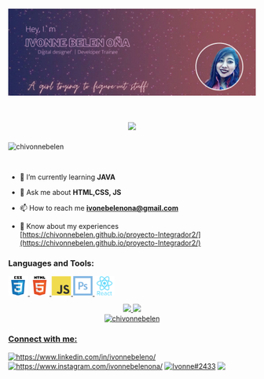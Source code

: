 ![Design and Development ](https://github.com/chIvonnebelen/chIvonnebelen/blob/main/github.png)

<h1 align="center">
  <img align="center" src="https://readme-typing-svg.herokuapp.com?font=Rubik&size=30&duration=3000&color=F71598&lines=Hello%2C+world!+%F0%9F%91%BD+I'm+ Ivonne  "/>
</h1>

<p align="left"> <img src="https://komarev.com/ghpvc/?username=chivonnebelen&label=Profile%20views&color=0e75b6&style=flat" alt="chivonnebelen" /> </p>

<p align="left"> <a href="https://twitter.com/" target="blank"><img src="https://img.shields.io/twitter/follow/?logo=twitter&style=for-the-badge" alt="" /></a> </p>

- 🌱 I’m currently learning **JAVA**

- 💬 Ask me about **HTML,CSS, JS**

- 📫 How to reach me **ivonebelenona@gmail.com**

- 📄 Know about my experiences [https://chivonnebelen.github.io/proyecto-Integrador2/](https://chivonnebelen.github.io/proyecto-Integrador2/)

<h3 align="left">Languages and Tools:</h3>
<p align="left"> <a href="https://www.w3schools.com/css/" target="_blank" rel="noreferrer"> <img src="https://raw.githubusercontent.com/devicons/devicon/master/icons/css3/css3-original-wordmark.svg" alt="css3" width="40" height="40"/> </a> <a href="https://www.w3.org/html/" target="_blank" rel="noreferrer"> <img src="https://raw.githubusercontent.com/devicons/devicon/master/icons/html5/html5-original-wordmark.svg" alt="html5" width="40" height="40"/> </a> <a href="https://developer.mozilla.org/en-US/docs/Web/JavaScript" target="_blank" rel="noreferrer"> <img src="https://raw.githubusercontent.com/devicons/devicon/master/icons/javascript/javascript-original.svg" alt="javascript" width="40" height="40"/> </a> <a href="https://www.photoshop.com/en" target="_blank" rel="noreferrer"> <img src="https://raw.githubusercontent.com/devicons/devicon/master/icons/photoshop/photoshop-line.svg" alt="photoshop" width="40" height="40"/> </a> <a href="https://reactjs.org/" target="_blank" rel="noreferrer"> <img src="https://raw.githubusercontent.com/devicons/devicon/master/icons/react/react-original-wordmark.svg" alt="react" width="40" height="40"/> </a> </p>


<div align="center">
  <a href="https://github.com/chIvonnebelen">
  <img height="180em" src="https://github-readme-stats.vercel.app/api?username=chivonnebelen&show_icons=true&theme=dracula&include_all_commits=true&count_private=true"/>
  <img height="180em" src="https://github-readme-stats.vercel.app/api/top-langs/?username=chivonnebelen&layout=compact&langs_count=7&theme=dracula"/>
</div>
<div align="center">
<img align="center" src="https://github-readme-streak-stats.herokuapp.com/?user=chivonnebelen&layout=compact&langs_count=7&theme=dracula" alt="chivonnebelen"/>
</div>

<h3 align="left">Connect with me:</h3>
<p align="left">
<a href="https://linkedin.com/in/https://www.linkedin.com/in/ivonnebeleno/" target="blank"><img align="center" src="https://raw.githubusercontent.com/rahuldkjain/github-profile-readme-generator/master/src/images/icons/Social/linked-in-alt.svg" alt="https://www.linkedin.com/in/ivonnebeleno/" height="30" width="40" /></a>
<a href="https://instagram.com/https://www.instagram.com/ivonnebelenona/" target="blank"><img align="center" src="https://raw.githubusercontent.com/rahuldkjain/github-profile-readme-generator/master/src/images/icons/Social/instagram.svg" alt="https://www.instagram.com/ivonnebelenona/" height="30" width="40" /></a>
<a href="https://discord.gg/Ivonne#2433" target="blank"><img align="center" src="https://raw.githubusercontent.com/rahuldkjain/github-profile-readme-generator/master/src/images/icons/Social/discord.svg" alt="Ivonne#2433" height="30" width="40" /></a>
<a href = "mailto:ivonebelenona@gmail.com"><img align="center" src="https://img.shields.io/badge/-Gmail-%23333?style=for-the-badge&logo=gmail&logoColor=white" target="_blank"></a>
</p>





